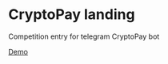 # CryptoPay landing

Competition entry for telegram CryptoPay bot

[Demo](https://vudav.github.io/cryptopay-landing/)
